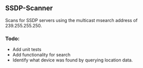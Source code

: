 ## SSDP-Scanner ##

Scans for SSDP servers using the multicast msearch address of 239.255.255.250.


### Todo: ###
- Add unit tests
- Add functionality for search
- Identify what device was found by querying location data.